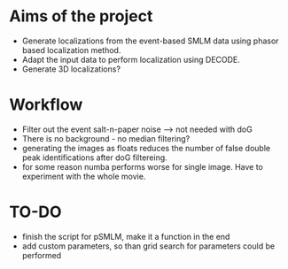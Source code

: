 # Aims of the project
* Generate localizations from the event-based SMLM data using phasor based localization method.
* Adapt the input data to perform localization using DECODE.
* Generate 3D localizations?

# Workflow
* Filter out the event salt-n-paper noise --> not needed with doG
* There is no background - no median filtering?
* generating the images as floats reduces the number of false double peak identifications after doG filtereing. 
* for some reason numba performs worse for single image. Have to experiment with the whole movie.

# TO-DO
* finish the script for pSMLM, make it a function in the end
* add custom parameters, so than grid search for parameters could be performed